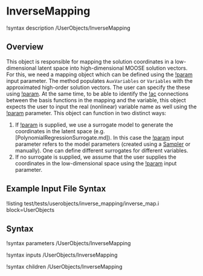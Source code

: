 # InverseMapping

!syntax description /UserObjects/InverseMapping

## Overview

This object is responsible for mapping the solution coordinates in a low-dimensional
latent space into high-dimensional MOOSE solution vectors. For this, we need a mapping object which can be
defined using the [!param](/UserObjects/InverseMapping/mapping) input parameter.
The method populates `AuxVariables` or `Variables` with the approximated high-order solution vectors. The user can specify the
these using [!param](/UserObjects/InverseMapping/variable_to_fill). At the same time, to be able to identify
the [!ac](DOF) connections between the basis functions in the mapping and the variable,
this object expects the user to input the real (nonlinear) variable name as well using the
[!param](/UserObjects/InverseMapping/variable_to_reconstruct) parameter. This object can function in two distinct ways:

1. If [!param](/UserObjects/InverseMapping/surrogate) is supplied, we use a surrogate model to
   generate the coordinates in the latent space (e.g. [PolynomialRegressionSurrogate.md]). In this case
   the [!param](/UserObjects/InverseMapping/parameters) input parameter refers to the model parameters
   (created using a [Sampler](Samplers/index.md) or manually). One can define different surrogates for different variables.
2. If no surrogate is supplied, we assume that the user supplies the coordinates in the low-dimensional space using
   the [!param](/UserObjects/InverseMapping/parameters) input parameter.


## Example Input File Syntax

!listing test/tests/userobjects/inverse_mapping/inverse_map.i block=UserObjects

## Syntax

!syntax parameters /UserObjects/InverseMapping

!syntax inputs /UserObjects/InverseMapping

!syntax children /UserObjects/InverseMapping
